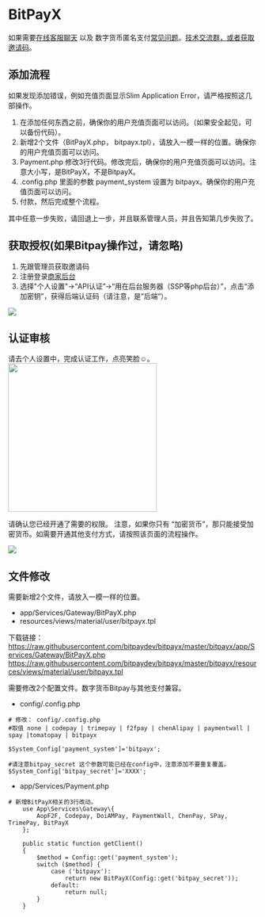 # BitPayX 


如果需要[在线客服聊天](https://bitpay.dev) 以及 数字货币匿名支付[常见问题](https://github.com/bitpaydev/docs/blob/master/FAQ.md)。[技术交流群，或者获取邀请码](https://t.me/joinchat/GLKSKhUnE4GvEAPgqtChAQ)。


## 添加流程
如果发现添加错误，例如充值页面显示Slim Application Error，请严格按照这几部操作。

 1. 在添加任何东西之前，确保你的用户充值页面可以访问。（如果安全起见，可以备份代码）。
 2. 新增2个文件（BitPayX.php， bitpayx.tpl），请放入一模一样的位置。确保你的用户充值页面可以访问。
 3. Payment.php 修改3行代码。修改完后，确保你的用户充值页面可以访问。注意大小写，是BitPayX，不是BitpayX。
 4. .config.php 里面的参数 payment_system 设置为 bitpayx。确保你的用户充值页面可以访问。
 5. 付款，然后完成整个流程。

其中任意一步失败，请回退上一步，并且联系管理人员，并且告知第几步失败了。


## 获取授权(如果Bitpay操作过，请忽略)

 1. 先跟管理员获取邀请码
 2. 注册登录[商家后台](https://merchants.mugglepay.com)
 3. 选择"个人设置"->“API认证”->“用在后台服务器（SSP等php后台）”，点击“添加密钥”，获得后端认证码（请注意，是”后端“）。
<img src="https://cdn.mugglepay.com/docs/whmcs/getapi.png" />


## 认证审核
 请去个人设置中，完成认证工作，点亮笑脸☺。<br />
 <img width="300" src="https://user-images.githubusercontent.com/50819254/59549161-21656f80-8f8c-11e9-8127-3b369ab85b4f.jpg" />
 
 
请确认您已经开通了需要的权限。
注意，如果你只有 “加密货币”，那只能接受加密货币。如需要开通其他支付方式，请按照该页面的流程操作。

<img src="https://cdn.mugglepay.com/docs/whmcs/permission.png" />

 
## 文件修改

需要新增2个文件，请放入一模一样的位置。
  *  app/Services/Gateway/BitPayX.php
  *  resources/views/material/user/bitpayx.tpl
  
  下载链接：
  https://raw.githubusercontent.com/bitpaydev/bitpayx/master/bitpayx/app/Services/Gateway/BitPayX.php
  https://raw.githubusercontent.com/bitpaydev/bitpayx/master/bitpayx/resources/views/material/user/bitpayx.tpl

需要修改2个配置文件。数字货币Bitpay与其他支付兼容。

 * config/.config.php

```
# 修改： config/.config.php
#取值 none | codepay | trimepay | f2fpay | chenAlipay | paymentwall | spay |tomatopay | bitpayx

$System_Config['payment_system']='bitpayx';

#请注意bitpay_secret 这个参数可能已经在config中，注意添加不要重复覆盖。
$System_Config['bitpay_secret']='XXXX';

```
  * app/Services/Payment.php 
  
```
# 新增BitPayX相关的3行改动。
    use App\Services\Gateway\{
        AopF2F, Codepay, DoiAMPay, PaymentWall, ChenPay, SPay, TrimePay, BitPayX
    };

    public static function getClient()
    {
        $method = Config::get('payment_system');
        switch ($method) {
            case ('bitpayx'):
                return new BitPayX(Config::get('bitpay_secret'));
            default:
                return null;
        }
    }

```
